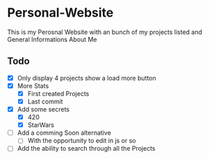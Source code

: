 # Personal-Website
This is my Perosnal Website with an bunch of my projects listed and General Informations About Me

## Todo
* [x] Only display 4 projects show a load more button
* [x] More Stats
    * [x] First created Projects
    * [x] Last commit
* [x] Add some secrets
    * [x] 420
    * [x] StarWars
* [ ] Add a comming Soon alternative
    * [ ] With the opportunity to edit in js or so
* [ ] Add the ability to search through all the Projects